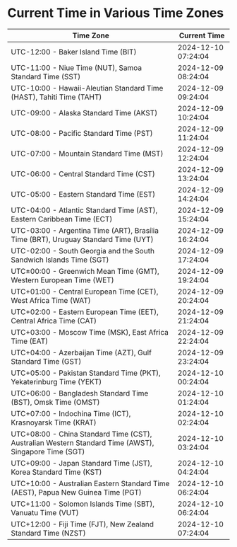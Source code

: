 # Current Time in Various Time Zones

| Time Zone | Current Time |
|-----------|--------------|
| UTC-12:00 - Baker Island Time (BIT) | 2024-12-10 07:24:04 |
| UTC-11:00 - Niue Time (NUT), Samoa Standard Time (SST) | 2024-12-09 08:24:04 |
| UTC-10:00 - Hawaii-Aleutian Standard Time (HAST), Tahiti Time (TAHT) | 2024-12-09 09:24:04 |
| UTC-09:00 - Alaska Standard Time (AKST) | 2024-12-09 10:24:04 |
| UTC-08:00 - Pacific Standard Time (PST) | 2024-12-09 11:24:04 |
| UTC-07:00 - Mountain Standard Time (MST) | 2024-12-09 12:24:04 |
| UTC-06:00 - Central Standard Time (CST) | 2024-12-09 13:24:04 |
| UTC-05:00 - Eastern Standard Time (EST) | 2024-12-09 14:24:04 |
| UTC-04:00 - Atlantic Standard Time (AST), Eastern Caribbean Time (ECT) | 2024-12-09 15:24:04 |
| UTC-03:00 - Argentina Time (ART), Brasília Time (BRT), Uruguay Standard Time (UYT) | 2024-12-09 16:24:04 |
| UTC-02:00 - South Georgia and the South Sandwich Islands Time (SGT) | 2024-12-09 17:24:04 |
| UTC±00:00 - Greenwich Mean Time (GMT), Western European Time (WET) | 2024-12-09 19:24:04 |
| UTC+01:00 - Central European Time (CET), West Africa Time (WAT) | 2024-12-09 20:24:04 |
| UTC+02:00 - Eastern European Time (EET), Central Africa Time (CAT) | 2024-12-09 21:24:04 |
| UTC+03:00 - Moscow Time (MSK), East Africa Time (EAT) | 2024-12-09 22:24:04 |
| UTC+04:00 - Azerbaijan Time (AZT), Gulf Standard Time (GST) | 2024-12-09 23:24:04 |
| UTC+05:00 - Pakistan Standard Time (PKT), Yekaterinburg Time (YEKT) | 2024-12-10 00:24:04 |
| UTC+06:00 - Bangladesh Standard Time (BST), Omsk Time (OMST) | 2024-12-10 01:24:04 |
| UTC+07:00 - Indochina Time (ICT), Krasnoyarsk Time (KRAT) | 2024-12-10 02:24:04 |
| UTC+08:00 - China Standard Time (CST), Australian Western Standard Time (AWST), Singapore Time (SGT) | 2024-12-10 03:24:04 |
| UTC+09:00 - Japan Standard Time (JST), Korea Standard Time (KST) | 2024-12-10 04:24:04 |
| UTC+10:00 - Australian Eastern Standard Time (AEST), Papua New Guinea Time (PGT) | 2024-12-10 06:24:04 |
| UTC+11:00 - Solomon Islands Time (SBT), Vanuatu Time (VUT) | 2024-12-10 06:24:04 |
| UTC+12:00 - Fiji Time (FJT), New Zealand Standard Time (NZST) | 2024-12-10 07:24:04 |
